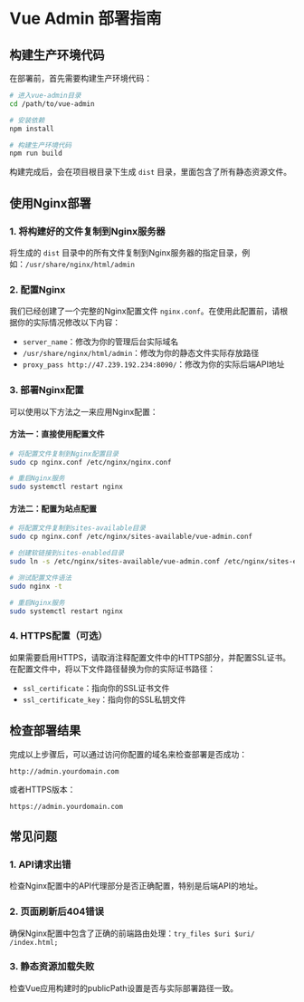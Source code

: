 
# Vue Admin 部署指南

## 构建生产环境代码

在部署前，首先需要构建生产环境代码：

```bash
# 进入vue-admin目录
cd /path/to/vue-admin

# 安装依赖
npm install

# 构建生产环境代码
npm run build
```

构建完成后，会在项目根目录下生成 `dist` 目录，里面包含了所有静态资源文件。

## 使用Nginx部署

### 1. 将构建好的文件复制到Nginx服务器

将生成的 `dist` 目录中的所有文件复制到Nginx服务器的指定目录，例如：`/usr/share/nginx/html/admin`

### 2. 配置Nginx

我们已经创建了一个完整的Nginx配置文件 `nginx.conf`。在使用此配置前，请根据你的实际情况修改以下内容：

- `server_name`：修改为你的管理后台实际域名
- `/usr/share/nginx/html/admin`：修改为你的静态文件实际存放路径
- `proxy_pass http://47.239.192.234:8090/`：修改为你的实际后端API地址

### 3. 部署Nginx配置

可以使用以下方法之一来应用Nginx配置：

#### 方法一：直接使用配置文件

```bash
# 将配置文件复制到Nginx配置目录
sudo cp nginx.conf /etc/nginx/nginx.conf

# 重启Nginx服务
sudo systemctl restart nginx
```

#### 方法二：配置为站点配置

```bash
# 将配置文件复制到sites-available目录
sudo cp nginx.conf /etc/nginx/sites-available/vue-admin.conf

# 创建软链接到sites-enabled目录
sudo ln -s /etc/nginx/sites-available/vue-admin.conf /etc/nginx/sites-enabled/

# 测试配置文件语法
sudo nginx -t

# 重启Nginx服务
sudo systemctl restart nginx
```

### 4. HTTPS配置（可选）

如果需要启用HTTPS，请取消注释配置文件中的HTTPS部分，并配置SSL证书。
在配置文件中，将以下文件路径替换为你的实际证书路径：

- `ssl_certificate`：指向你的SSL证书文件
- `ssl_certificate_key`：指向你的SSL私钥文件

## 检查部署结果

完成以上步骤后，可以通过访问你配置的域名来检查部署是否成功：

```
http://admin.yourdomain.com
```

或者HTTPS版本：

```
https://admin.yourdomain.com
```

## 常见问题

### 1. API请求出错

检查Nginx配置中的API代理部分是否正确配置，特别是后端API的地址。

### 2. 页面刷新后404错误

确保Nginx配置中包含了正确的前端路由处理：`try_files $uri $uri/ /index.html;`

### 3. 静态资源加载失败

检查Vue应用构建时的publicPath设置是否与实际部署路径一致。
